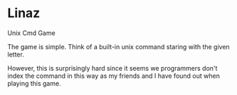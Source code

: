 Linaz
=====

Unix Cmd Game

The game is simple. Think of a built-in unix command staring with the given letter. 

However, this is surprisingly hard since it seems we programmers don't index the command in this way as my friends and I have found out when playing this game. 
